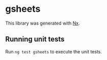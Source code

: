 # gsheets

This library was generated with [Nx](https://nx.dev).

## Running unit tests

Run `ng test gsheets` to execute the unit tests.
